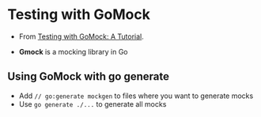 # Testing with GoMock

- From [Testing with GoMock: A Tutorial](https://blog.codecentric.de/en/2017/08/gomock-tutorial/).

- **Gmock** is a mocking library in Go


## Using GoMock with go generate

- Add `// go:generate mockgen` to files where you want to generate mocks
- Use `go generate ./...` to generate all mocks